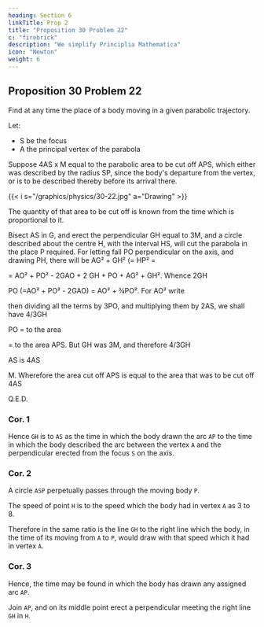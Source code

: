 ```yaml
---
heading: Section 6
linkTitle: Prop 2
title: "Proposition 30 Problem 22"
c: "firebrick"
description: "We simplify Principlia Mathematica"
icon: "Newton"
weight: 6
---
```




## Proposition 30 Problem 22

Find at any time the place of a body moving in a given parabolic trajectory.

Let:

- S be the focus
- A the principal vertex of the parabola

Suppose 4AS x M equal to the parabolic area to be cut off APS, which either was described by the radius SP, since the body's departure from the vertex, or is to be described thereby before its arrival there. 


{{< i s="/graphics/physics/30-22.jpg" a="Drawing" >}}


The quantity of that area to be cut off is known from the time which is proportional to it.

Bisect AS in G, and erect the perpendicular GH equal to 3M, and a circle described about the centre H, with the interval HS, will cut the parabola in the place P required. For letting fall PO perpendicular on the axis, and drawing PH, there will be AG² + GH² (= HP² = 

= AO² + PO² - 2GAO + 2 GH + PO + AG² + GH². Whence 2GH 


PO (=AO² + PO² - 2GAO) = AO² + ¾PO². For AO² write 

then dividing all the terms by 3PO, and multiplying them by 2AS, we shall have 4/3GH 


PO = to the area 


= to the area APS. But GH was 3M, and therefore 4/3GH 


AS is 4AS 


M. Wherefore the area cut off APS is equal to the area that was to be cut off 4AS 

Q.E.D.


### Cor. 1

Hence `GH` is to `AS` as the time in which the body drawn the arc `AP` to the time in which the body described the arc between the vertex `A` and the perpendicular erected from the focus `S` on the axis.


### Cor. 2

A circle `ASP` perpetually passes through the moving body `P`.

The speed of point `H` is to the speed which the body had in vertex `A` as 3 to 8.

Therefore in the same ratio is the line `GH` to the right line which the body, in the time of its moving from `A` to `P`, would draw with that speed which it had in vertex `A`.


### Cor. 3

Hence, the time may be found in which the body has drawn any assigned arc `AP`.

Join `AP`, and on its middle point erect a perpendicular meeting the right line `GH` in `H`.